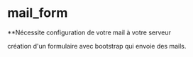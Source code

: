 # mail_form

**Nécessite configuration de votre mail à votre serveur

création d'un formulaire avec bootstrap qui envoie des mails.

